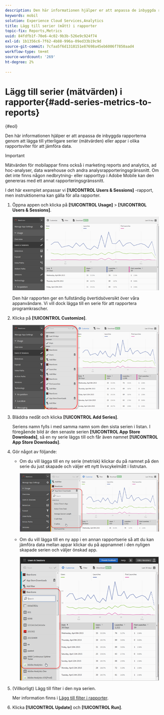 ```yaml
---
description: Den här informationen hjälper er att anpassa de inbyggda rapporterna genom att lägga till ytterligare serier (mätvärden) eller appar i olika rapportsviter för att jämföra data.
keywords: mobil
solution: Experience Cloud Services,Analytics
title: Lägg till serier (mått) i rapporter
topic-fix: Reports,Metrics
uuid: 84fdfb1f-70e6-4c02-9b3b-526e9c924f74
exl-id: 1b1356c6-7f62-4b88-996a-09ed33b19c9d
source-git-commit: 7cfaa5f6d1318151e87698a45eb6006f7850aad4
workflow-type: tm+mt
source-wordcount: '269'
ht-degree: 2%

---
```


# Lägg till serier (mätvärden) i rapporter{#add-series-metrics-to-reports}

{#eol}

Den här informationen hjälper er att anpassa de inbyggda rapporterna genom att lägga till ytterligare serier (mätvärden) eller appar i olika rapportsviter för att jämföra data.

>[!IMPORTANT]
>
>Mätvärden för mobilappar finns också i marketing reports and analytics, ad hoc-analyser, data warehouse och andra analysrapporteringsgränssnitt. Om det inte finns någon nedbrytning- eller rapporttyp i Adobe Mobile kan den genereras med ett annat rapporteringsgränssnitt.

I det här exemplet anpassar vi **[!UICONTROL Users & Sessions]** -rapport, men instruktionerna kan gälla för alla rapporter.

1. Öppna appen och klicka på **[!UICONTROL Usage]** > **[!UICONTROL Users & Sessions]**.

   ![Stegresultat](assets/customize1.png)

   Den här rapporten ger en fullständig övertidsöversikt över våra appanvändare. Vi vill dock lägga till en serie för att rapportera programkrascher.

1. Klicka på **[!UICONTROL Customize]**.

   ![Stegresultat](assets/customize2.png)

1. Bläddra nedåt och klicka **[!UICONTROL Add Series]**.

   Seriens namn fylls i med samma namn som den sista serien i listan. I föregående bild är den senaste serien **[!UICONTROL App Store Downloads]**, så en ny serie läggs till och får även namnet **[!UICONTROL App Store Downloads]**.

1. Gör något av följande:

   * Om du vill lägga till en ny serie (metrisk) klickar du på namnet på den serie du just skapade och väljer ett nytt livscykelmått i listrutan.

      ![Stegresultat](assets/add_series.png)

   * Om du vill lägga till en ny app i en annan rapportserie så att du kan jämföra data mellan appar klickar du på appnamnet i den nyligen skapade serien och väljer önskad app.

      ![](assets/add_series_app.png)

1. (Villkorligt) Lägg till filter i den nya serien.

   Mer information finns i [Lägg till filter i rapporter](/help/using/usage/reports-customize/t-reports-customize.md).
1. Klicka **[!UICONTROL Update]** och **[!UICONTROL Run]**.
